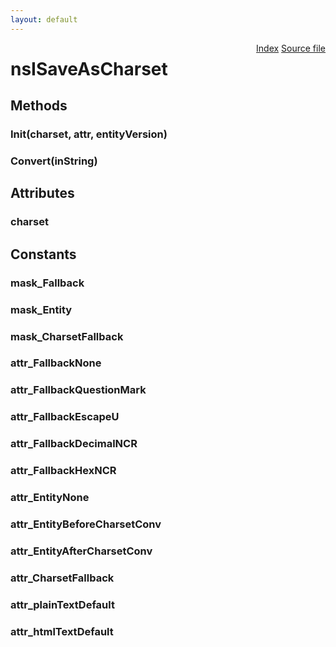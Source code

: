 ```yaml
---
layout: default
---
```

<div class='links' style='float:right'><a href="../index.html">Index</a>
<a href="http://dxr.mozilla.org/mozilla-central/source/intl/unicharutil/nsISaveAsCharset.idl">Source file</a>
</div>

# nsISaveAsCharset #

## Methods ##

### Init(charset, attr, entityVersion) ###

### Convert(inString) ###

## Attributes ##

### charset ###

## Constants ##

### mask_Fallback ###

### mask_Entity ###

### mask_CharsetFallback ###

### attr_FallbackNone ###

### attr_FallbackQuestionMark ###

### attr_FallbackEscapeU ###

### attr_FallbackDecimalNCR ###

### attr_FallbackHexNCR ###

### attr_EntityNone ###

### attr_EntityBeforeCharsetConv ###

### attr_EntityAfterCharsetConv ###

### attr_CharsetFallback ###

### attr_plainTextDefault ###

### attr_htmlTextDefault ###
